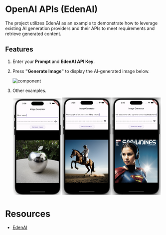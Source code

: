 # OpenAI APIs (EdenAI)

The project utilizes EdenAI as an example to demonstrate how to leverage existing AI generation providers and their APIs to meet requirements and retrieve generated content.

## Features

1. Enter your **Prompt** and **EdenAI API Key**.

2. Press **"Generate Image"** to display the AI-generated image below.

   ![component](img/1.gif)

3. Other examples. 
 
   <img src="img/2.png" alt="component" style="width: 33%;" /><img src="img/3.png" alt="component" style="width: 33%;" /><img src="img/4.png" alt="component" style="width: 33%;" />


# Resources
- [EdenAI](https://www.edenai.co)

